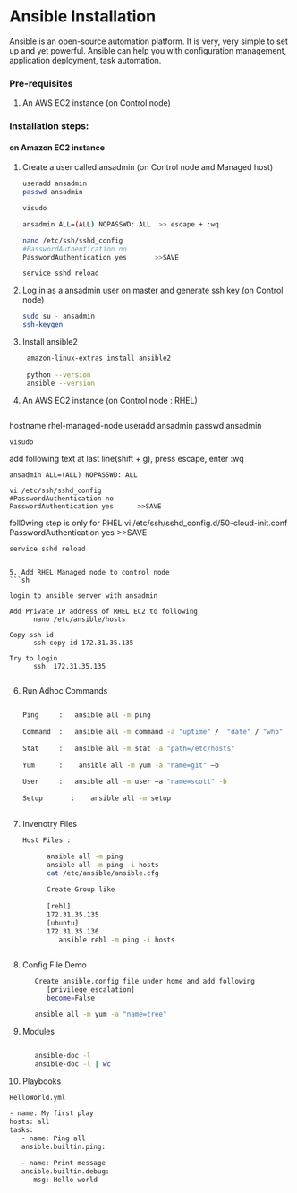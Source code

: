 # Ansible Installation

Ansible is an open-source automation platform. It is very, very simple to set up and yet powerful. Ansible can help you with configuration management, application deployment, task automation.

### Pre-requisites

1. An AWS EC2 instance (on Control node)

### Installation steps:
#### on Amazon EC2 instance

   
1. Create a user called ansadmin (on Control node and Managed host)  
   ```sh
   useradd ansadmin
   passwd ansadmin
   
   visudo
   
   ansadmin ALL=(ALL) NOPASSWD: ALL  >> escape + :wq
   
   nano /etc/ssh/sshd_config
   #PasswordAuthentication no
   PasswordAuthentication yes		>>SAVE
   
   service sshd reload

   
2. Log in as a ansadmin user on master and generate ssh key (on Control node)
   ```sh 
   sudo su - ansadmin
   ssh-keygen
   ```
   
3. Install ansible2
   ```sh
	amazon-linux-extras install ansible2
	
	python --version
	ansible --version
   ```

4.	An AWS EC2 instance (on Control node : RHEL)
	```sh
   hostname rhel-managed-node
	useradd ansadmin
	passwd ansadmin
	   
	visudo
	   
   add following text at last line(shift + g), press escape, enter :wq

	ansadmin ALL=(ALL) NOPASSWD: ALL  
	   
	vi /etc/ssh/sshd_config
	#PasswordAuthentication no
	PasswordAuthentication yes		>>SAVE

   foll0wing step is only for RHEL
      vi /etc/ssh/sshd_config.d/50-cloud-init.conf
      PasswordAuthentication yes    >>SAVE
       
	service sshd reload

   ```

5. Add RHEL Managed node to control node
   ```sh

   login to ansible server with ansadmin
      
   Add Private IP address of RHEL EC2 to following
         nano /etc/ansible/hosts

   Copy ssh id
         ssh-copy-id 172.31.35.135

   Try to login
         ssh  172.31.35.135


   ```
6. Run Adhoc Commands
   ```sh
      
   Ping		:	ansible all -m ping
      
   Command	:	ansible all -m command -a "uptime" /  "date" / "who"
      
   Stat		:	ansible all -m stat -a "path=/etc/hosts"
      
   Yum		:	 ansible all -m yum -a "name=git" –b
      
   User		:	ansible all -m user –a "name=scott" -b
      
   Setup	   :	ansible all -m setup  
      

   ```

7. Invenotry Files
   ```sh
   Host Files :

         ansible all -m ping
         ansible all -m ping -i hosts
         cat /etc/ansible/ansible.cfg
            
         Create Group like
         
         [rehl]
         172.31.35.135
         [ubuntu]
         172.31.35.136
            ansible rehl -m ping -i hosts 
      

   ```

8. Config File Demo
   ```sh
      Create ansible.config file under home and add following
         [privilege_escalation]
         become=False

      ansible all -m yum -a "name=tree"


   ```

9. Modules
   ```sh

      ansible-doc -l 
      ansible-doc -l | wc

   ```

10. Playbooks
   ```sh
   HelloWorld.yml

   - name: My first play
   hosts: all
   tasks:
      - name: Ping all
      ansible.builtin.ping:

      - name: Print message
      ansible.builtin.debug:
         msg: Hello world

   
   ```

